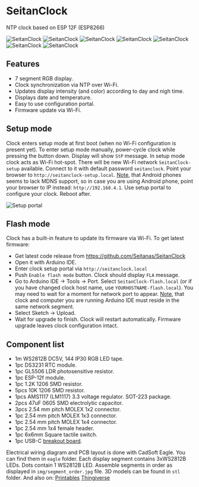 
# SeitanClock
NTP clock based on ESP 12F (ESP8266)

![SeitanClock](https://raw.githubusercontent.com/Seitanas/SeitanClock/master/img/cyan.jpg)
![SeitanClock](https://raw.githubusercontent.com/Seitanas/SeitanClock/master/img/violet.jpg)
![SeitanClock](https://raw.githubusercontent.com/Seitanas/SeitanClock/master/img/pink.jpg)
![SeitanClock](https://raw.githubusercontent.com/Seitanas/SeitanClock/master/img/board.jpg)
![SeitanClock](https://raw.githubusercontent.com/Seitanas/SeitanClock/master/img/board_2.jpg)
![SeitanClock](https://raw.githubusercontent.com/Seitanas/SeitanClock/master/img/inside.jpg)
![SeitanClock](https://raw.githubusercontent.com/Seitanas/SeitanClock/master/img/filter.jpg)

## Features
- 7 segment RGB display.
- Clock synchronization via NTP over Wi-Fi.
- Updates display intensity (and color) according to day and nigh time.
- Displays date and temperature.
- Easy to use configuration portal.
- Firmware update via Wi-Fi.

## Setup mode
Clock enters setup mode at first boot (when no Wi-Fi configuration is present yet).
To enter setup mode manually, power-cycle clock while pressing the button down.
Display will show `StP` message.
In setup mode clock acts as Wi-Fi hot-spot. There will be new Wi-Fi network `SeitanClock-setup` available. Connect to it with default password `seitanclock`. Point your browser to `http://seitanclock-setup.local`. 
<u>Note</u>, that Android phones seems to lack MDNS support, so in case you are using Android phone, point your browser to IP instead: `http://192.168.4.1`.
Use setup portal to configure your clock. Reboot after.

![Setup portal](https://raw.githubusercontent.com/Seitanas/SeitanClock/master/img/setup_portal.jpg)


## Flash mode
Clock has a built-in feature to update its firmware via Wi-Fi.
To get latest firmware:
- Get latest code release from https://github.com/Seitanas/SeitanClock
- Open it with Arduino IDE.
- Enter clock setup portal via `http://seitanclock.local`
- Push `Enable flash mode` button. Clock should display `FLA` message.
- Go to Arduino IDE -> Tools -> Port. Select `SeitanClock-flash.local` (or if you have changed clock host name, use `YOURHOSTNAME-flash.local`). You may need to wait for a moment for network port to appear.
<u>Note</u>, that clock and computer you are running Arduino IDE must reside in the same network segment.
- Select Sketch -> Upload.
- Wait for upgrade to finish. Clock will restart automatically. Firmware upgrade leaves clock configuration intact.

## Component list
- 1m WS2812B DC5V, 144 IP30 RGB LED tape.
- 1pc DS3231 RTC module.
- 1pc GL5506 LDR photosensitive resistor.
- 1pc ESP-12f module.
- 1pc 1.2K 1206 SMD resistor.
- 5pcs 10K 1206 SMD resistor.
- 1pcs AMS1117 (LM1117) 3.3 voltage regulator. SOT-223 package.
- 2pcs 47uF 0605 SMD electrolytic capacitor.
- 3pcs 2.54 mm pitch MOLEX 1x2 connector.
- 1pc 2.54 mm pitch MOLEX 1x3 connector.
- 1pc 2.54 mm pitch MOLEX 1x4 connector.
- 1pc 2.54 mm 1x4 female header.
- 1pc 6x6mm Square tactile switch.
- 1pc USB-C [breakout board](https://www.adafruit.com/product/4396).

Electrical wiring diagram and PCB layout is done with CadSoft Eagle. You can find them in `eagle` folder.
Each display segment contains 3xWS2812B LEDs. Dots contain 1 WS2812B LED. Assemble segments in order as displayed in `img/segment_order.jpg` file.
3D models can be found in `stl` folder. And also on:
[Printables](https://www.printables.com/model/792393-seitanclock-rgb-ntp-clock)
[Thingiverse](https://www.thingiverse.com/thing:6516316)
